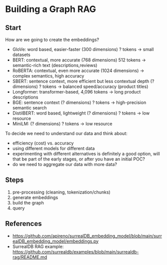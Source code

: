 # Building a Graph RAG

## Start

How are we going to create the embeddings?

- GloVe: word based, easier-faster (300 dimensions) ? tokens -> small datasets
- BERT: contextual, more accurate (768 dimensions) 512 tokens -> semantic-rich text (descriptions,reviews)
- RoBERTA: contextual, even more accurate (1024 dimensions) -> complex semantics, high accuracy
- SBERT: sentence context, more efficient but less contextual depth (? dimensions) ? tokens -> balanced speed/accuracy (product titles)
- Longformer: transformer-based, 4,096 tokens -> long product descriptions
- BGE: sentence context (? dimensions) ? tokens -> high-precision semantic search
- DistilBERT: word based, lightweight (? dimensions) ? tokens -> low resource
- MiniLM: (? dimensions) ? tokens -> low resource

To decide we need to understand our data and think about:
- efficiency (cost) vs. accuracy
- using different models for different data
- experimenting with different alternatives is definitely a good option, will that be part of the early stages, or after you have an initial POC?
- do we need to aggregate our data with more data?

## Steps

1. pre-processing (cleaning, tokenization/chunks)
2. generate embeddings
3. build the graph
4. query

## References

- https://github.com/apireno/surrealDB_embedding_model/blob/main/surrealDB_embedding_model/embeddings.py
- SurrealDB RAG example: https://github.com/surrealdb/examples/blob/main/surrealdb-rag/README.md
